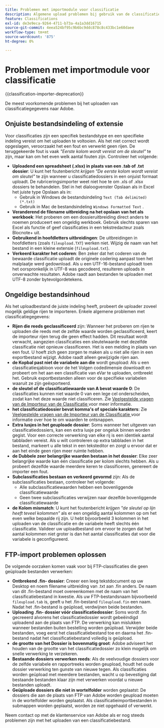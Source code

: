 ```yaml
---
title: Problemen met importmodule voor classificatie
description: Algemene upload problemen bij gebruik van de classificatieimporteur.
feature: Classifications
exl-id: de3e9eca-9264-4711-b73a-4a1a3dd16715
source-git-commit: 4eea524bf95c9b6bc9ddc878c8c433bc1e60daee
workflow-type: tm+mt
source-wordcount: '875'
ht-degree: 0%

---
```


# Problemen met importmodule voor classificatie

{{classification-importer-deprecation}}

De meest voorkomende problemen bij het uploaden van classificatiegegevens naar Adobe.

## Onjuiste bestandsindeling of extensie

Voor classificaties zijn een specifiek bestandstype en een specifieke indeling vereist om het uploaden te voltooien. Als het niet correct wordt opgeslagen, veroorzaakt het een fout en verwerkt geen rijen. De teruggekeerde fout is vaak *&quot;Eerste kolom wordt vereist om de sleutel&quot;* te zijn, maar kan om het even welk aantal fouten zijn. Controleer het volgende:

* **Uploadend een spreadsheet (.xlsx) in plaats van een .tab of .txt dossier**: U kunt het foutenbericht *krijgen &quot;De eerste kolom wordt vereist om sleutel&quot;* te zijn wanneer u classificatiedossiers in een onjuist formaat uploadt. De rubriceringsimporter weet niet hoe te om .xls of .xlsx dossiers te behandelen. Stel in het dialoogvenster Opslaan als in Excel het juiste type Opslaan als in:
   * Gebruik in Windows de bestandsindeling `Text (Tab delimited) (*.txt)`
   * Gebruik in Mac de bestandsindeling `Windows Formatted Text` .
* **Veranderend de filename uitbreiding na het opslaan van het als werkboek**: Het proberen om een dossieruitbreiding direct anders te noemen produceert een ongeldig werkboek. Gebruik slechts sparen van Excel als functie of geef classificaties in een tekstredacteur zoals Blocnote+ uit.
* **Gebruikend in hoofdletters uitbreidingen**: De uitbreidingen in hoofdletters (zoals `fileupload.TXT`) werken niet. Wijzig de naam van het bestand in een kleine extensie (`fileupload.txt`).
* **Verkeerd karakter het coderen**: Ben zeker dat het coderen van de bewaarde classificatie uploadt de originele codering aanpast toen het malplaatje werd gedownload. Als u een UTF-16-bestand uploadt toen het oorspronkelijk in UTF-8 was gecodeerd, resulteren uploads in onverwachte resultaten. Adobe raadt aan bestanden te uploaden met UTF-8 zonder bytevolgordetekens.

## Ongeldige bestandsinhoud

Als het uploadbestand de juiste indeling heeft, probeert de uploader zoveel mogelijk geldige rijen te importeren. Enkele algemene problemen met classificatiegegevens:

* **Rijen die reeds geclassificeerd** zijn: Wanneer het proberen om rijen te uploaden die reeds met de zelfde waarde worden geclassificeerd, keert de importeur rijen terug die geen effect hadden. Dit resultaat wordt verwacht, aangezien classificaties een sleutelwaarde met dezelfde classificatie niet opnieuw classificeren. Het is een melding in plaats van een fout. U hoeft zich geen zorgen te maken als u niet alle rijen in een exportbestand wijzigt. Adobe raadt alleen gewijzigde rijen aan.
* **de Kopbal past niet de variabele aan die** wordt geupload: Als u een classificatiesjabloon voor de het Volgen codedimensie downloadt en probeert om het aan een classificatie van eVar te uploaden, ontbreekt het. Gebruik exportbestanden alleen voor de specifieke variabelen waaruit ze zijn geëxporteerd.
* **de sleutel of de classificatiewaarde van A bevat waarde 0**: De classificaties kunnen niet waarde 0 van een lege cel onderscheiden, zodat kan het deze waarde niet classificeren. Zie [ Veelgestelde vragen van de Importeur van de Classificatie ](importer-faq.md) voor meer informatie.
* **het classificatiedossier bevat komma&#39;s of speciale karakters**: Zie [ Veelgestelde vragen van de Importeur van de Classificatie ](importer-faq.md) voor informatie over hoe te om waarden te ontsnappen.
* **Extra lusjes in het geuploade dossier**: Soms wanneer het uitgeven van classificatiedossiers, kan een extra lusje per ongeluk binnen worden gegist. Voor een correcte verwerking van elke rij is een identiek aantal tabbladen vereist. Als u wilt controleren op extra tabbladen in het bestand, markeert u alle tekst in een teksteditor en zorgt u ervoor dat er aan het einde geen rijen meer ruimte hebben.
* **de Dubbele zeer belangrijke waarden bestaan in het dossier**: Elke zeer belangrijke waarde kan één classificatie per kolom slechts hebben. Als u probeert dezelfde waarde meerdere keren te classificeren, genereert de importer een fout.
* **Subclassificaties bestaan en verkeerd gevormd** zijn: Als de subclassificaties bestaan, controleer het volgende:
   * Alle subclassificatiewaarden hebben een bovenliggende classificatiewaarde
   * Geen twee subclassificaties verwijzen naar dezelfde bovenliggende classificatiewaarde
* **de Kolom mismatch**: U kunt het foutenbericht *krijgen &quot;de sleutel op lijn heeft teveel kolommen&quot;* als er een ongeldig aantal kolommen op om het even welke bepaalde rij zijn. U hebt bijvoorbeeld 3 kolommen in het uploaden van de classificatie en de variabele heeft slechts één classificatie. Valideer uw uploadbestand om ervoor te zorgen dat het aantal kolommen niet groter is dan het aantal classificaties dat voor die variabele is geconfigureerd.

## FTP-import problemen oplossen

De volgende oorzaken komen vaak voor bij FTP-classificaties die geen geüploade bestanden verwerken:

* **Ontbrekend .fin- dossier**: Creeer een leeg tekstdocument op uw Desktop en noem filename uitbreiding van .txt aan .fin anders. De naam van dit .fin-bestand moet overeenkomen met de naam van het classificatiebestand in kwestie. Als uw FTP-bestandsnaam bijvoorbeeld `fileupload.tab` is, geeft u het .fin-bestand `fileupload.fin` een naam. Nadat het .fin-bestand is geüpload, verdwijnen beide bestanden.
* **Uploading .fin- dossier vóór classificatiedossier**: Soms wordt .fin gecreeerd alvorens het classificatiedossier wordt gebeëindigd uploadend aan de plaats van FTP. De verwerking kan mislukken wanneer bestanden buiten bestelling worden geüpload. Verwijder beide bestanden, voeg eerst het classificatiebestand toe en daarna het .fin-bestand nadat het classificatiebestand volledig is geüpload.
* **de grootte van het Dossier is bovenmatig groot**: Adobe adviseert het houden van de grootte van het classificatiedossier zo klein mogelijk om snelle verwerking te verzekeren.
* **Bestaande dossiers verwerken reeds**: Als de veelvoudige dossiers voor de zelfde variabele en rapportreeks worden geupload, houdt het oude dossier verwerking ten gunste van nieuwe tegen. Als classificaties worden geüpload met meerdere bestanden, wacht u op bevestiging dat bestaande bestanden klaar zijn met verwerken voordat u nieuwe bestanden uploadt.
* **Geüploade dossiers die niet in wortelfolder** worden geplaatst: De dossiers die aan de plaats van FTP van Adobe worden geupload moeten in de wortelfolder worden geplaatst. Als classificatieimportbestanden in submappen worden geplaatst, worden ze niet opgehaald of verwerkt.

Neem contact op met de klantenservice van Adobe als er nog steeds problemen zijn met het uploaden van een classificatiebestand.
